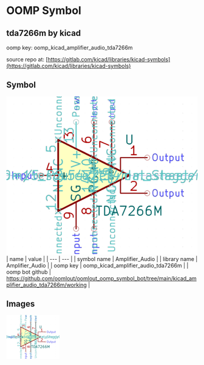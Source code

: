 # OOMP Symbol  
## tda7266m  by kicad  
  
oomp key: oomp_kicad_amplifier_audio_tda7266m  
  
source repo at: [https://gitlab.com/kicad/libraries/kicad-symbols](https://gitlab.com/kicad/libraries/kicad-symbols)  
## Symbol  
  
[![working.png](working_600.png)](working.png)  
| name | value | 
| --- | --- | 
| symbol name | Amplifier_Audio | 
| library name | Amplifier_Audio | 
| oomp key | oomp_kicad_amplifier_audio_tda7266m | 
| oomp bot github | https://github.com/oomlout/oomlout_oomp_symbol_bot/tree/main/kicad_amplifier_audio_tda7266m/working | 
## Images  
  
[![working.png](working_140.png)](working.png)  
